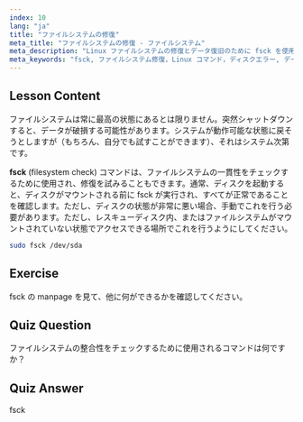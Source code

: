 ```yaml
---
index: 10
lang: "ja"
title: "ファイルシステムの修復"
meta_title: "ファイルシステムの修復 - ファイルシステム"
meta_description: "Linux ファイルシステムの修復とデータ復旧のために fsck を使用する方法を学びます。この重要なコマンドでディスクエラーをチェックし、修正する方法を理解します。Linux の旅を始めましょう！"
meta_keywords: "fsck, ファイルシステム修復，Linux コマンド，ディスクエラー, データ復旧，Linux チュートリアル，初心者ガイド"
---
```


## Lesson Content

ファイルシステムは常に最高の状態にあるとは限りません。突然シャットダウンすると、データが破損する可能性があります。システムが動作可能な状態に戻そうとしますが（もちろん、自分でも試すことができます）、それはシステム次第です。

**fsck** (filesystem check) コマンドは、ファイルシステムの一貫性をチェックするために使用され、修復を試みることもできます。通常、ディスクを起動すると、ディスクがマウントされる前に fsck が実行され、すべてが正常であることを確認します。ただし、ディスクの状態が非常に悪い場合、手動でこれを行う必要があります。ただし、レスキューディスク内、またはファイルシステムがマウントされていない状態でアクセスできる場所でこれを行うようにしてください。

```bash
sudo fsck /dev/sda
```

## Exercise

fsck の manpage を見て、他に何ができるかを確認してください。

## Quiz Question

ファイルシステムの整合性をチェックするために使用されるコマンドは何ですか？

## Quiz Answer

fsck
